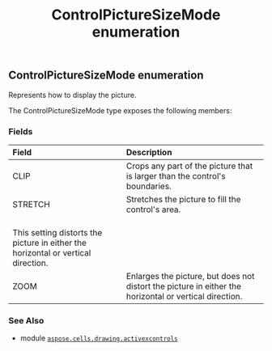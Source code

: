 ﻿---
title: ControlPictureSizeMode enumeration
second_title: Aspose.Cells for Python via .NET API References
description: 
type: docs
weight: 230
url: /aspose.cells.drawing.activexcontrols/controlpicturesizemode/
is_root: false
---

## ControlPictureSizeMode enumeration

Represents how to display the picture.



The ControlPictureSizeMode type exposes the following members:

### Fields
| Field | Description |
| :- | :- |
| CLIP | Crops any part of the picture that is larger than the control's boundaries. |
| STRETCH | Stretches the picture to fill the control's area. <br/>This setting distorts the picture in either the horizontal or vertical direction. |
| ZOOM | Enlarges the picture, but does not distort the picture in either the horizontal or vertical direction. |



### See Also
* module [`aspose.cells.drawing.activexcontrols`](..)
